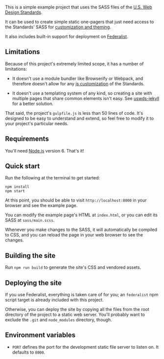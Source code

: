 This is a simple example project that uses the SASS files of the
[U.S. Web Design Standards][uswds].

It can be used to create simple static one-pagers that just need
access to the Standards' SASS for [customization and theming][].

It also includes built-in support for deployment on [Federalist][].

## Limitations

Because of this project's extremely limited scope, it has a number
of limitations:

* It doesn't use a module bundler like Browserify or Webpack, and
  therefore doesn't allow for any [js customization][] of the Standards.

* It doesn't use a templating system of any kind, so creating a site
  with multiple pages that share common elements isn't easy. See
  [uswds-jekyll][] for a better solution.

That said, the project's `gulpfile.js` is less than 50 lines of code.
It's designed to be easy to understand and extend, so feel free to
modify it to your project's particular needs.

## Requirements

You'll need [Node.js][] version 6. That's it!

## Quick start

Run the following at the terminal to get started:

```
npm install
npm start
```

At this point, you should be able to visit `http://localhost:8000` in
your browser and see the example page.

You can modify the example page's HTML at `index.html`, or you can
edit its SASS at `sass/main.scss`.

Whenever you make changes to the SASS, it will automatically be
compiled to CSS, and you can reload the page in your web browser to
see the changes.

## Building the site

Run `npm run build` to generate the site's CSS and vendored assets.

## Deploying the site

If you use Federalist, everything is taken care of for you; an
`federalist` npm script target is already included with this project.

Otherwise, you can deploy the site by copying all the files from the
root directory of the project to a static web server. You'll probably
want to exclude the `.git` and `node_modules` directory, though.

## Environment variables

* `PORT` defines the port for the development static file server to
  listen on. It defaults to `8000`.

[uswds]: https://standards.usa.gov/
[customization and theming]: https://standards.usa.gov/getting-started/developers/#customization-and-theming
[js customization]: https://standards.usa.gov/getting-started/developers/#js-customization
[uswds-jekyll]: https://github.com/18F/uswds-jekyll
[Node.js]: https://nodejs.org/
[Federalist]: https://federalist.18f.gov/
